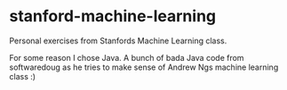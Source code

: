 # stanford-machine-learning
Personal exercises from Stanfords Machine Learning class.

For some reason I chose Java. A bunch of bada Java code from softwaredoug as he tries to make sense of Andrew Ngs machine learning class :)
